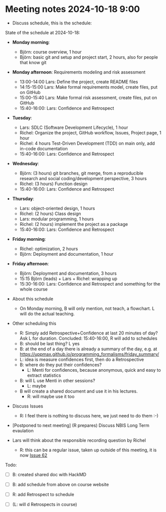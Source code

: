# Meeting notes 2024-10-18 9:00

- Discuss schedule, this is the schedule:

State of the schedule at 2024-10-18:

- **Monday morning**: 
  - Björn: course overview, 1 hour
  - Björn: basic git and setup and project start, 2 hours, also for people that know git
- **Monday afternoon**: Requirements modeling and risk assessment
  - 13:00-14:00 Lars: Define the project, create README files
  - 14:15-15:00 Lars: Make formal requirements model, create files, put on GitHub
  - 15:00-15:40 Lars: Make formal risk assessment, create files, put on GitHub
  - 15:40-16:00: Lars: Confidence and Retrospect
- **Tuesday**: 
  - Lars: SDLC (Software Development Lifecycle), 1 hour
  - Richel: Organize the project, GitHub workflow, Issues, Project page, 1 hour
  - Richel: 4 hours Test-Driven Development (TDD) on main only,
    add in-code documentation
  - 15:40-16:00: Lars: Confidence and Retrospect
- **Wednesday**: 
  - Björn: (3 hours) git branches, git merge, from a reproducible research and social coding/development perspective, 3 hours
  - Richel: (3 hours) Function design
  - 15:40-16:00: Lars: Confidence and Retrospect
- **Thursday**: 
  - Lars: object-oriented design, 1 hours
  - Richel: (2 hours) Class design
  - Lars: modular programming, 1 hours
  - Richel: (2 hours) implement the project as a package
  - 15:40-16:00: Lars: Confidence and Retrospect
- **Friday morning**: 
  - Richel: optimization, 2 hours
  - Björn: Deployment and documentation, 1 hour
- **Friday afternoon**: 
  - Björn: Deployment and documentation, 3 hours
  - 15:15 Björn (leads) + Lars + Richel: wrapping up
  - 15:30-16:00: Lars: Confidence and Retrospect and something for the whole course

- About this schedule
  - On Monday morning, B will only mention, not teach, a flowchart.
    L will do the actual teaching.

- Other scheduling this
  - R: Simply add Retrospective+Confidence at last 20 minutes of day?
    Ask L for duration.
    Concluded: 15:40-16:00, R will add to schedules
  - B: should be last thing? L yes
  - B: at the end of a day there is already a summary of the day, e.g. at
    https://uppmax.github.io/programming_formalisms/friday_summary/
  - L: idea is measure confidences first, then do a Retrospective
  - B: where do they put their confidences?
    - L: Menti for confidences, because anonymous, quick and easy to
      extract statistics
  - B: will L use Menti in other sessions?
    - L: maybe
  - B will create a shared document and use it in his lectures.
    - R: will maybe use it too
- Discuss Issues
  - R: I feel there is nothing to discuss here, we just need to do them :-)
- [Postponed to next meeting] (R prepares) Discuss NBIS Long Term evaulation
- Lars will think about the responsible recording question by Richel
  - R: this can be a regular issue, taken up outside of this meeting,
    it is now [Issue 62](https://github.com/UPPMAX/programming_formalisms/issues/62)

Todo:

- [ ] B: created shared doc with HackMD
- [ ] B: add schedule from above on course website
- [ ] R: add Retrospect to schedule
- [ ] (L: will d Retrospects in course)



